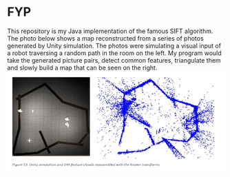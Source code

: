 # FYP
This repository is my Java implementation of the famous SIFT algorithm. The photo below shows a map reconstructed from a series of photos generated by Unity simulation. The photos were simulating a visual input of a robot traversing a random path in the room on the left. My program would take the generated picture pairs, detect common features, triangulate them and slowly build a map that can be seen on the right.
![GitHub Logo](/fyp.PNG)


